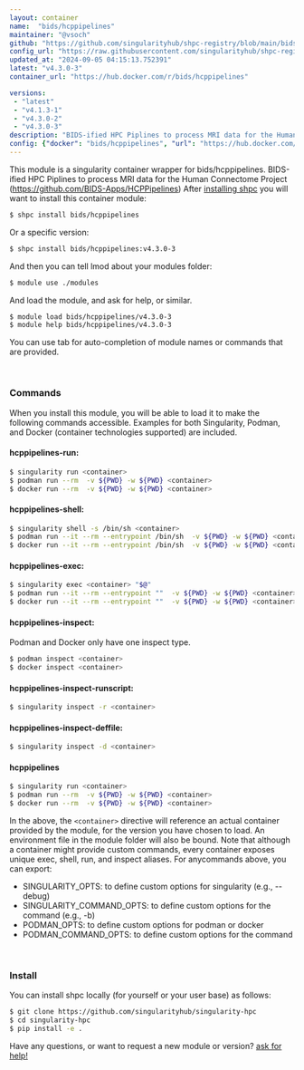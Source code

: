 ```yaml
---
layout: container
name:  "bids/hcppipelines"
maintainer: "@vsoch"
github: "https://github.com/singularityhub/shpc-registry/blob/main/bids/hcppipelines/container.yaml"
config_url: "https://raw.githubusercontent.com/singularityhub/shpc-registry/main/bids/hcppipelines/container.yaml"
updated_at: "2024-09-05 04:15:13.752391"
latest: "v4.3.0-3"
container_url: "https://hub.docker.com/r/bids/hcppipelines"

versions:
 - "latest"
 - "v4.1.3-1"
 - "v4.3.0-2"
 - "v4.3.0-3"
description: "BIDS-ified HPC Piplines to process MRI data for the Human Connectome Project (https://github.com/BIDS-Apps/HCPPipelines)"
config: {"docker": "bids/hcppipelines", "url": "https://hub.docker.com/r/bids/hcppipelines", "maintainer": "@vsoch", "description": "BIDS-ified HPC Piplines to process MRI data for the Human Connectome Project (https://github.com/BIDS-Apps/HCPPipelines)", "latest": {"v4.3.0-3": "sha256:f4c532880bbf65e7fb457b41005e1bd3f6049657371b36a22b6ac44dd59236e2"}, "tags": {"latest": "sha256:f4c532880bbf65e7fb457b41005e1bd3f6049657371b36a22b6ac44dd59236e2", "v4.1.3-1": "sha256:aea536f1dde005bc0e30451a42709d436146e373c2088b10614b5d3a1614b52b", "v4.3.0-2": "sha256:2834881a48f6849b306f59ac604b46016b06c402ed0ed5e0d03ef98964097154", "v4.3.0-3": "sha256:f4c532880bbf65e7fb457b41005e1bd3f6049657371b36a22b6ac44dd59236e2"}, "filter": ["v*"]}
---
```


This module is a singularity container wrapper for bids/hcppipelines.
BIDS-ified HPC Piplines to process MRI data for the Human Connectome Project (https://github.com/BIDS-Apps/HCPPipelines)
After [installing shpc](#install) you will want to install this container module:


```bash
$ shpc install bids/hcppipelines
```

Or a specific version:

```bash
$ shpc install bids/hcppipelines:v4.3.0-3
```

And then you can tell lmod about your modules folder:

```bash
$ module use ./modules
```

And load the module, and ask for help, or similar.

```bash
$ module load bids/hcppipelines/v4.3.0-3
$ module help bids/hcppipelines/v4.3.0-3
```

You can use tab for auto-completion of module names or commands that are provided.

<br>

### Commands

When you install this module, you will be able to load it to make the following commands accessible.
Examples for both Singularity, Podman, and Docker (container technologies supported) are included.

#### hcppipelines-run:

```bash
$ singularity run <container>
$ podman run --rm  -v ${PWD} -w ${PWD} <container>
$ docker run --rm  -v ${PWD} -w ${PWD} <container>
```

#### hcppipelines-shell:

```bash
$ singularity shell -s /bin/sh <container>
$ podman run --it --rm --entrypoint /bin/sh  -v ${PWD} -w ${PWD} <container>
$ docker run --it --rm --entrypoint /bin/sh  -v ${PWD} -w ${PWD} <container>
```

#### hcppipelines-exec:

```bash
$ singularity exec <container> "$@"
$ podman run --it --rm --entrypoint ""  -v ${PWD} -w ${PWD} <container> "$@"
$ docker run --it --rm --entrypoint ""  -v ${PWD} -w ${PWD} <container> "$@"
```

#### hcppipelines-inspect:

Podman and Docker only have one inspect type.

```bash
$ podman inspect <container>
$ docker inspect <container>
```

#### hcppipelines-inspect-runscript:

```bash
$ singularity inspect -r <container>
```

#### hcppipelines-inspect-deffile:

```bash
$ singularity inspect -d <container>
```



#### hcppipelines

```bash
$ singularity run <container>
$ podman run --rm  -v ${PWD} -w ${PWD} <container>
$ docker run --rm  -v ${PWD} -w ${PWD} <container>
```


In the above, the `<container>` directive will reference an actual container provided
by the module, for the version you have chosen to load. An environment file in the
module folder will also be bound. Note that although a container
might provide custom commands, every container exposes unique exec, shell, run, and
inspect aliases. For anycommands above, you can export:

 - SINGULARITY_OPTS: to define custom options for singularity (e.g., --debug)
 - SINGULARITY_COMMAND_OPTS: to define custom options for the command (e.g., -b)
 - PODMAN_OPTS: to define custom options for podman or docker
 - PODMAN_COMMAND_OPTS: to define custom options for the command

<br>

### Install

You can install shpc locally (for yourself or your user base) as follows:

```bash
$ git clone https://github.com/singularityhub/singularity-hpc
$ cd singularity-hpc
$ pip install -e .
```

Have any questions, or want to request a new module or version? [ask for help!](https://github.com/singularityhub/singularity-hpc/issues)